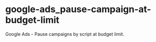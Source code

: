 # google-ads_pause-campaign-at-budget-limit
Google Ads - Pause campaigns by script at budget limit. 
